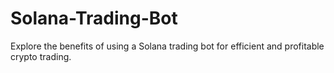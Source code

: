 # Solana-Trading-Bot
Explore the benefits of using a Solana trading bot for efficient and profitable crypto trading.
